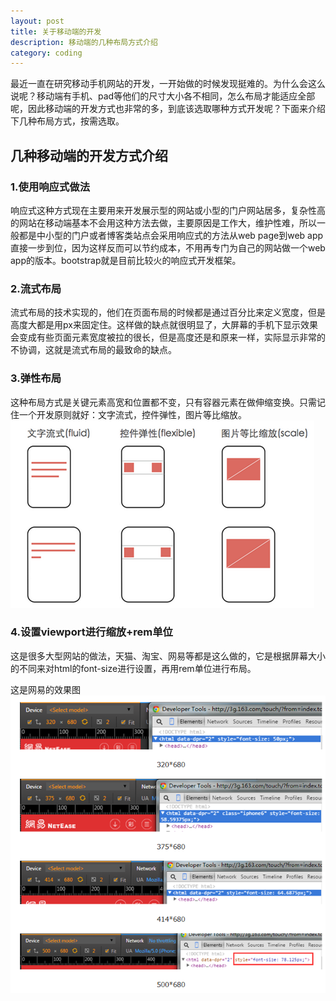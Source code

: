 ```yaml
---
layout: post
title: 关于移动端的开发
description: 移动端的几种布局方式介绍
category: coding
---
```


最近一直在研究移动手机网站的开发，一开始做的时候发现挺难的。为什么会这么说呢？移动端有手机、pad等他们的尺寸大小各不相同，怎么布局才能适应全部呢，因此移动端的开发方式也非常的多，到底该选取哪种方式开发呢？下面来介绍下几种布局方式，按需选取。

## 几种移动端的开发方式介绍

### 1.使用响应式做法

响应式这种方式现在主要用来开发展示型的网站或小型的门户网站居多，复杂性高的网站在移动端基本不会用这种方法去做，主要原因是工作大，维护性难，所以一般都是中小型的门户或者博客类站点会采用响应式的方法从web page到web app直接一步到位，因为这样反而可以节约成本，不用再专门为自己的网站做一个web app的版本。bootstrap就是目前比较火的响应式开发框架。

### 2.流式布局

流式布局的技术实现的，他们在页面布局的时候都是通过百分比来定义宽度，但是高度大都是用px来固定住。这样做的缺点就很明显了，大屏幕的手机下显示效果会变成有些页面元素宽度被拉的很长，但是高度还是和原来一样，实际显示非常的不协调，这就是流式布局的最致命的缺点。

### 3.弹性布局

这种布局方式是关键元素高宽和位置都不变，只有容器元素在做伸缩变换。只需记住一个开发原则就好：文字流式，控件弹性，图片等比缩放。
![](images/coding/layout.png)

### 4.设置viewport进行缩放+rem单位

这是很多大型网站的做法，天猫、淘宝、网易等都是这么做的，它是根据屏幕大小的不同来对html的font-size进行设置，再用rem单位进行布局。

这是网易的效果图![](images/coding/wangyi.png)



